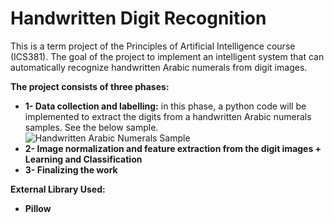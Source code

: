 <h1>Handwritten Digit Recognition</h1>


<p>This is a term project of the Principles of Artificial Intelligence course (ICS381). The goal of the project to implement an intelligent system that can automatically recognize
handwritten Arabic numerals from digit images.</p>

<b>The project consists of three phases:</b>
<ul>
    <li><b>1- Data collection and labelling:</b> in this phase, a python code will be implemented to extract the digits from a handwritten Arabic numerals samples. See the below sample. </li>
    <img src="Scanned%2520Pages/T1M1.tif" alt="Handwritten Arabic Numerals Sample">
    <li><b>2- Image normalization and feature extraction from the digit images + Learning and
Classification</b></li>
    <li><b>3- Finalizing the work</b></li>
</ul>

<b>External Library Used:</b>
<ul>
    <li><b><a href="https://pillow.readthedocs.io/en/5.3.x/index.html"></a>Pillow</b></li>
</ul>